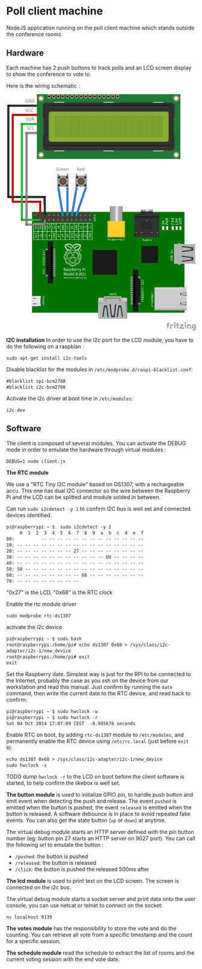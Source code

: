 Poll client machine
===================

NodeJS application running on the poll client machine which stands outside the conference rooms.

Hardware
--------
Each machine has 2 push buttons to track polls and an LCD screen display to show the conference to vote to.

Here is the wiring schematic :

![Wiring](docs/wiring_2014_04_27.png)

**I2C installation**
In order to use the i2c port for the LCD module, you have to do the following on a raspbian :

```
sudo apt-get install i2c-tools
```

Disable blacklist for the modules in `/etc/modprobe.d/raspi-blacklist.conf`:

```
#blacklist spi-bcm2708
#blacklist i2c-bcm2708
```

Activate the i2c driver at boot time in `/etc/modules`:

```
i2c-dev
```

Software
--------
The client is composed of several modules. You can activate the DEBUG mode in order to emulate the hardware through
virtual modules :
```
DEBUG=1 node client.js
```

**The RTC module** 

We use a "RTC Tiny I2C module" based on DS1307, with a rechargeable accu. This one has dual I2C connector so the wire between the Raspberry Pi and the LCD can be splitted and module solded in between.

Can run `sudo i2cdetect -y 1` to confirm I2C bus is well set and connected devices identified.

```
pi@raspberrypi ~ $  sudo i2cdetect -y 1
     0  1  2  3  4  5  6  7  8  9  a  b  c  d  e  f
00:          -- -- -- -- -- -- -- -- -- -- -- -- -- 
10: -- -- -- -- -- -- -- -- -- -- -- -- -- -- -- -- 
20: -- -- -- -- -- -- -- 27 -- -- -- -- -- -- -- -- 
30: -- -- -- -- -- -- -- -- -- -- -- UU -- -- -- -- 
40: -- -- -- -- -- -- -- -- -- -- -- -- -- -- -- -- 
50: 50 -- -- -- -- -- -- -- -- -- -- -- -- -- -- -- 
60: -- -- -- -- -- -- -- -- 68 -- -- -- -- -- -- -- 
70: -- -- -- -- -- -- -- --     
```

"0x27" is the LCD, "0x68" is the RTC clock

Enable the rtc module driver
```
sudo modprobe rtc-ds1307
```

activate the i2c device
```
pi@raspberrypi ~ $ sudo bash
root@raspberrypi:/home/pi# echo ds1307 0x68 > /sys/class/i2c-adapter/i2c-1/new_device
root@raspberrypi:/home/pi# exit
exit
```

Set the Raspberry date. Simplest way is just for the RPI to be connected to the Internet, probably the case as you ssh on the device from our workstation and read this manual. Just confirm by running the `date` command, then write the current date to the RTC device, and read back to confirm:
```
pi@raspberrypi ~ $ sudo hwclock -w
pi@raspberrypi ~ $ sudo hwclock -r
Sat 04 Oct 2014 17:07:09 CEST  -0.995678 seconds
```

Enable RTC on boot, by adding `rtc-ds1307` module to `/etc/modules`, and permanently enable the RTC device using `/etc/rc.local` (just before `exit 0`):
```
echo ds1307 0x68 > /sys/class/i2c-adapter/i2c-1/new_device
sudo hwclock -s
```

TODO dump `hwclock -r` to the LCD on boot before the client software is started, to help confirm the likebox is well set.

**The button module** is used to initialize GPIO pin, to handle push button and emit event when detecting the push
and release. The event `pushed` is emitted when the button is pushed, the event `released` is emitted when the button
is released. A software debounce is in place to avoid repeated fake events. You can also get the state button
(`up` or `down`) at anytime.

The virtual debug module starts an HTTP server defined with the pin button number
(eg: button pin 27 starts an HTTP server on 9027 port).
You can call the following url to emulate the button :

- `/pushed`: the button is pushed
- `/released`: the button is released
- `/click`: the button is pushed the released 500ms after


**The lcd module** is used to print text on the LCD screen. The screen is connected on the i2c bus.

The virtual debug module starts a socket server and print data onto the user console, you can use netcat or telnet
to connect on the socket:

```
nc localhost 9139
```


**The votes module** has the responsibility to store the vote and do the counting.
You can retrieve all vote from a specific timestamp and the count for a specific session.


**The schedule module** read the schedule to extract the list of rooms and the current voting session
with the end vote date.
